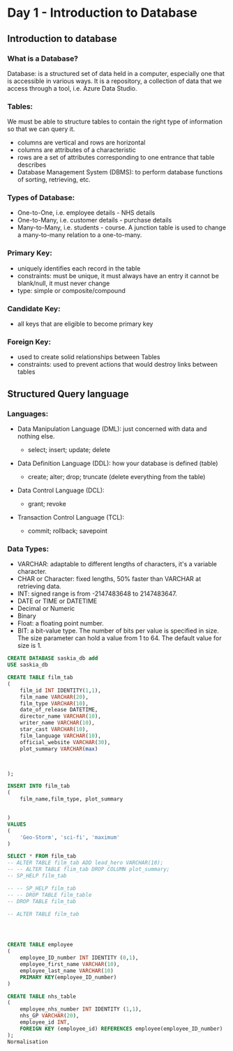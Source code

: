 # Day 1 - Introduction to Database

## Introduction to database
### What is a Database?
Database: is a structured set of data held in a computer, especially one that is accessible in various ways. It is a repository, a collection of data that we access through a tool, i.e. Azure Data Studio.

### Tables:
We must be able to structure tables to contain the right type of information so that we can query it.
  - columns are vertical and rows are horizontal
  - columns are attributes of a characteristic
  - rows are a set of attributes corresponding to one entrance that table describes
  - Database Management System (DBMS): to perform database functions of sorting, retrieving, etc.

### Types of Database:
- One-to-One, i.e. employee details - NHS details
- One-to-Many, i.e. customer details - purchase details
- Many-to-Many, i.e. students - course. A junction table is used to change a many-to-many relation to a one-to-many.

### Primary Key:
- uniquely identifies each record in the table
- constraints: must be unique, it must always have an entry it cannot be blank/null, it must never change
- type: simple or composite/compound

### Candidate Key:
- all keys that are eligible to become primary key

### Foreign Key:
- used to create solid relationships between Tables
- constraints: used to prevent actions that would destroy links between tables

## Structured Query language

### Languages:
- Data Manipulation Language (DML): just concerned with data and nothing else.
    - select; insert; update; delete

- Data Definition Language (DDL): how your database is defined (table)
    - create; alter; drop; truncate (delete everything from the table)

- Data Control Language (DCL):
    - grant; revoke

- Transaction Control Language (TCL):
    - commit; rollback; savepoint

### Data Types:
- VARCHAR: adaptable to different lengths of characters, it's a variable character.
- CHAR or Character: fixed lengths, 50% faster than VARCHAR at retrieving data.
- INT: signed range is from -2147483648 to 2147483647.
- DATE or TIME or DATETIME
- Decimal or Numeric
- Binary
- Float: a floating point number.
- BIT: a bit-value type. The number of bits per value is specified in size. The size parameter can hold a value from 1 to 64. The default value for size is 1.
```SQL
CREATE DATABASE saskia_db add
USE saskia_db

CREATE TABLE film_tab
(
    film_id INT IDENTITY(1,1),
    film_name VARCHAR(20),
    film_type VARCHAR(10),
    date_of_release DATETIME,
    director_name VARCHAR(10),
    writer_name VARCHAR(10),
    star_cast VARCHAR(10),
    film_language VARCHAR(10),
    official_website VARCHAR(30),
    plot_summary VARCHAR(max)



);

INSERT INTO film_tab
(
    film_name,film_type, plot_summary


)
VALUES
(
    'Geo-Storm', 'sci-fi', 'maximum'
)

SELECT * FROM film_tab
-- ALTER TABLE film_tab ADD lead_hero VARCHAR(10);
-- -- ALTER TABLE flim_tab DROP COLUMN plot_summary;  
-- SP_HELP film_tab

-- -- SP_HELP film_tab
-- -- DROP TABLE film_table
-- DROP TABLE film_tab

-- ALTER TABLE film_tab




CREATE TABLE employee
(
    employee_ID_number INT IDENTITY (0,1),
    employee_first_name VARCHAR(10),
    employee_last_name VARCHAR(10)
    PRIMARY KEY(employee_ID_number)
)

CREATE TABLE nhs_table
(
    employee_nhs_number INT IDENTITY (1,1),
    nhs_GP VARCHAR(20),
    employee_id INT,
    FOREIGN KEY (employee_id) REFERENCES employee(employee_ID_number)
);
Normalisation
```
